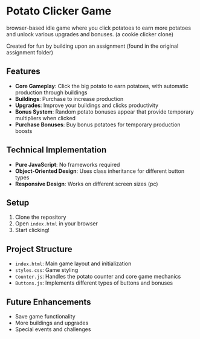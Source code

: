 # Potato Clicker Game

browser-based idle game where you click potatoes to earn more potatoes and unlock various upgrades and bonuses. (a cookie clicker clone)

Created for fun by building upon an assignment (found in the original assignment folder)
## Features

- **Core Gameplay**: Click the big potato to earn potatoes, with automatic production through buildings
- **Buildings**: Purchase to increase production
- **Upgrades**: Improve your buildings and clicks productivity
- **Bonus System**: Random potato bonuses appear that provide temporary multipliers when clicked
- **Purchase Bonuses**: Buy bonus potatoes for temporary production boosts
  
## Technical Implementation

- **Pure JavaScript**: No frameworks required
- **Object-Oriented Design**: Uses class inheritance for different button types
- **Responsive Design**: Works on different screen sizes (pc)

## Setup

1. Clone the repository
2. Open `index.html` in your browser
3. Start clicking!

## Project Structure

- `index.html`: Main game layout and initialization
- `styles.css`: Game styling
- `Counter.js`: Handles the potato counter and core game mechanics
- `Buttons.js`: Implements different types of buttons and bonuses

## Future Enhancements

- Save game functionality
- More buildings and upgrades
- Special events and challenges

